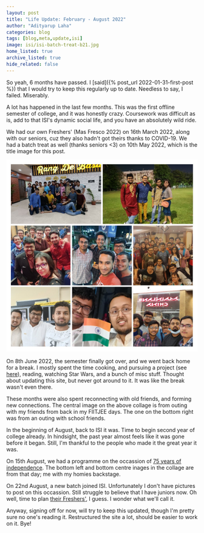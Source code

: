 ```yaml
---
layout: post
title: "Life Update: February - August 2022"
author: "Adityarup Laha"
categories: blog
tags: [blog,meta,update,isi]
image: isi/isi-batch-treat-b21.jpg
home_listed: true
archive_listed: true
hide_related: false
---
```


So yeah, 6 months have passed. I [said]({% post_url 2022-01-31-first-post %}) that I would try to keep this regularly up to date.
Needless to say, I failed. Miserably.

A lot has happened in the last few months. This was the first offline semester of college, and it was honestly crazy.
Coursework was difficult as is, add to that ISI's dynamic social life, and you have an absolutely wild ride.

We had our own Freshers' (Mas Fresco 2022) on 16th March 2022, along with our seniors, cuz they also hadn't got theirs thanks to COVID-19.
We had a batch treat as well (thanks seniors <3) on 10th May 2022, which is the title image for this post.

![2022-08-27-collage](/assets/img/isi/2022-08-27-collage.jpg)

On 8th June 2022, the semester finally got over, and we went back home for a break. I mostly spent the time cooking, and pursuing a project (see [here](/projects)), reading, watching Star Wars, and a bunch of misc stuff. Thought about updating this site, but never got around to it. It was like the break wasn't even there.

These months were also spent reconnecting with old friends, and forming new connections.
The central image on the above collage is from outing with my friends from back in my FIITJEE days. 
The one on the bottom right was from an outing with school friends.

In the beginning of August, back to ISI it was. Time to begin second year of college already. In hindsight, the past year almost feels like it was gone before it began. Still, I'm thankful to the people who made it the great year it was. 

On 15th August, we had a programme on the occassion of [75 years of independence](https://amritmahotsav.nic.in/). The bottom left and bottom centre inages in the collage are from that day; me with my homies backstage.

On 22nd August, a new batch joined ISI. Unfortunately I don't have pictures to post on this occassion. Still struggle to believe that I have juniors now. Oh well, time to plan [their Freshers'](/isi-internal/mas-fresco-b22), I guess. I wonder what we'll call it.

Anyway, signing off for now, will try to keep this updated, though I'm pretty sure no one's reading it. Restructured the site a lot, should be easier to work on it. Bye!

